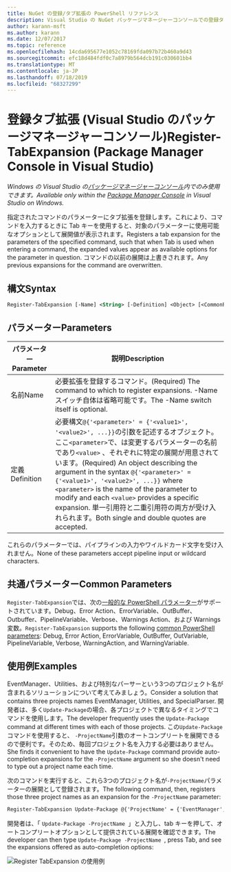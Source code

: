 ```yaml
---
title: NuGet の登録/タブ拡張の PowerShell リファレンス
description: Visual Studio の NuGet パッケージマネージャーコンソールでの登録タブ拡張 PowerShell コマンドのリファレンスです。
author: karann-msft
ms.author: karann
ms.date: 12/07/2017
ms.topic: reference
ms.openlocfilehash: 14cda695677e1052c78169fda097b72b460a9d43
ms.sourcegitcommit: efc18d484fdf0c7a8979b564dcb191c030601bb4
ms.translationtype: MT
ms.contentlocale: ja-JP
ms.lasthandoff: 07/18/2019
ms.locfileid: "68327299"
---
```

# <a name="register-tabexpansion-package-manager-console-in-visual-studio"></a><span data-ttu-id="b31e8-103">登録タブ拡張 (Visual Studio のパッケージマネージャーコンソール)</span><span class="sxs-lookup"><span data-stu-id="b31e8-103">Register-TabExpansion (Package Manager Console in Visual Studio)</span></span>

<span data-ttu-id="b31e8-104">*Windows の Visual Studio の[パッケージマネージャーコンソール](../../consume-packages/install-use-packages-powershell.md)内でのみ使用できます。*</span><span class="sxs-lookup"><span data-stu-id="b31e8-104">*Available only within the [Package Manager Console](../../consume-packages/install-use-packages-powershell.md) in Visual Studio on Windows.*</span></span>

<span data-ttu-id="b31e8-105">指定されたコマンドのパラメーターにタブ拡張を登録します。これにより、コマンドを入力するときに Tab キーを使用すると、対象のパラメーターに使用可能なオプションとして展開値が表示されます。</span><span class="sxs-lookup"><span data-stu-id="b31e8-105">Registers a tab expansion for the parameters of the specified command, such that when Tab is used when entering a command, the expanded values appear as available options for the parameter in question.</span></span> <span data-ttu-id="b31e8-106">コマンドの以前の展開は上書きされます。</span><span class="sxs-lookup"><span data-stu-id="b31e8-106">Any previous expansions for the command are overwritten.</span></span>

## <a name="syntax"></a><span data-ttu-id="b31e8-107">構文</span><span class="sxs-lookup"><span data-stu-id="b31e8-107">Syntax</span></span>

```ps
Register-TabExpansion [-Name] <String> [-Definition] <Object> [<CommonParameters>]
```

## <a name="parameters"></a><span data-ttu-id="b31e8-108">パラメーター</span><span class="sxs-lookup"><span data-stu-id="b31e8-108">Parameters</span></span>

| <span data-ttu-id="b31e8-109">パラメーター</span><span class="sxs-lookup"><span data-stu-id="b31e8-109">Parameter</span></span> | <span data-ttu-id="b31e8-110">説明</span><span class="sxs-lookup"><span data-stu-id="b31e8-110">Description</span></span> |
| --- | --- |
| <span data-ttu-id="b31e8-111">名前</span><span class="sxs-lookup"><span data-stu-id="b31e8-111">Name</span></span> | <span data-ttu-id="b31e8-112">必要拡張を登録するコマンド。</span><span class="sxs-lookup"><span data-stu-id="b31e8-112">(Required) The command to which to register expansions.</span></span> <span data-ttu-id="b31e8-113">-Name スイッチ自体は省略可能です。</span><span class="sxs-lookup"><span data-stu-id="b31e8-113">The -Name switch itself is optional.</span></span> |
| <span data-ttu-id="b31e8-114">定義</span><span class="sxs-lookup"><span data-stu-id="b31e8-114">Definition</span></span> | <span data-ttu-id="b31e8-115">必要構文`@{'<parameter>' = {'<value1>', '<value2>', ...}}`の引数を記述するオブジェクト。ここ`<parameter>`で、は変更するパラメーターの名前であり`<value>` 、それぞれに特定の展開が用意されています。</span><span class="sxs-lookup"><span data-stu-id="b31e8-115">(Required) An object describing the argument in the syntax `@{'<parameter>' = {'<value1>', '<value2>', ...}}` where `<parameter>` is the name of the parameter to modify and each `<value>` provides a specific expansion.</span></span> <span data-ttu-id="b31e8-116">単一引用符と二重引用符の両方が受け入れられます。</span><span class="sxs-lookup"><span data-stu-id="b31e8-116">Both single and double quotes are accepted.</span></span> |

<span data-ttu-id="b31e8-117">これらのパラメーターでは、パイプラインの入力やワイルドカード文字を受け入れません。</span><span class="sxs-lookup"><span data-stu-id="b31e8-117">None of these parameters accept pipeline input or wildcard characters.</span></span>

## <a name="common-parameters"></a><span data-ttu-id="b31e8-118">共通パラメーター</span><span class="sxs-lookup"><span data-stu-id="b31e8-118">Common Parameters</span></span>

<span data-ttu-id="b31e8-119">`Register-TabExpansion`では、次の[一般的な PowerShell パラメーター](http://go.microsoft.com/fwlink/?LinkID=113216)がサポートされています。Debug、Error Action、ErrorVariable、OutBuffer、Outbuffer、PipelineVariable、Verbose、Warnings Action、および Warnings 変数。</span><span class="sxs-lookup"><span data-stu-id="b31e8-119">`Register-TabExpansion` supports the following [common PowerShell parameters](http://go.microsoft.com/fwlink/?LinkID=113216): Debug, Error Action, ErrorVariable, OutBuffer, OutVariable, PipelineVariable, Verbose, WarningAction, and WarningVariable.</span></span>

## <a name="examples"></a><span data-ttu-id="b31e8-120">使用例</span><span class="sxs-lookup"><span data-stu-id="b31e8-120">Examples</span></span>

<span data-ttu-id="b31e8-121">EventManager、Utilities、および特別なパーサーという3つのプロジェクト名が含まれるソリューションについて考えてみましょう。</span><span class="sxs-lookup"><span data-stu-id="b31e8-121">Consider a solution that contains three projects names EventManager, Utilities, and SpecialParser.</span></span> <span data-ttu-id="b31e8-122">開発者は、多く`Update-Package`の場合、各プロジェクトで異なるタイミングでコマンドを使用します。</span><span class="sxs-lookup"><span data-stu-id="b31e8-122">The developer frequently uses the `Update-Package` command at different times with each of those projects.</span></span> <span data-ttu-id="b31e8-123">この`Update-Package`コマンドを使用すると、 `-ProjectName`引数のオートコンプリートを展開できるので便利です。そのため、毎回プロジェクト名を入力する必要はありません。</span><span class="sxs-lookup"><span data-stu-id="b31e8-123">She finds it convenient to have the `Update-Package` command provide auto-completion expansions for the `-ProjectName` argument so she doesn't need to type out a project name each time.</span></span> 

<span data-ttu-id="b31e8-124">次のコマンドを実行すると、これら3つのプロジェクト名が`-ProjectName`パラメーターの展開として登録されます。</span><span class="sxs-lookup"><span data-stu-id="b31e8-124">The following command, then, registers those three project names as an expansion for the `-ProjectName` parameter:</span></span>

```ps
Register-TabExpansion Update-Package @{'ProjectName' = {'EventManager', 'Utilities', 'SpecialParser'}}    
```

<span data-ttu-id="b31e8-125">開発者は、「 `Update-Package -ProjectName `」と入力し、tab キーを押して、オートコンプリートオプションとして提供されている展開を確認できます。</span><span class="sxs-lookup"><span data-stu-id="b31e8-125">The developer can then type `Update-Package -ProjectName `, press Tab, and see the expansions offered as auto-completion options:</span></span>

![Register TabExpansion の使用例](media/Register-TabExpansion-Example.png)
